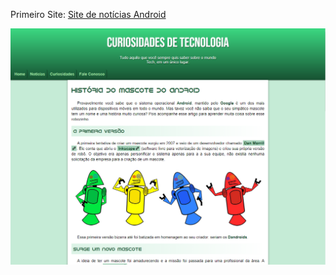 Primeiro Site: <a href="https://ahmadbr.github.io/html-css/Desafios/desafio010/index.html">Site de notícias Android</a>

![img](https://github.com/AhmadBR/html-css/blob/main/readme/meu-site.png)


